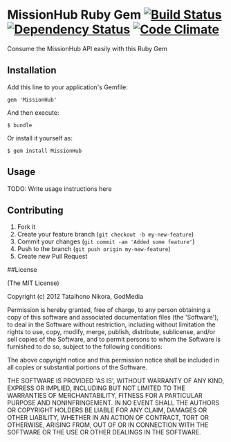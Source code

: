 # MissionHub Ruby Gem [![Build Status](https://secure.travis-ci.org/Godmedia/missionhub-gem.png)](http://travis-ci.org/Godmedia/missionhub-gem) [![Dependency Status](https://gemnasium.com/Godmedia/missionhub-gem.png)](https://gemnasium.com/Godmedia/missionhub-gem) [![Code Climate](https://codeclimate.com/badge.png)](https://codeclimate.com/github/Godmedia/missionhub-gem)
Consume the MissionHub API easily with this Ruby Gem

## Installation

Add this line to your application's Gemfile:

    gem 'MissionHub'

And then execute:

    $ bundle

Or install it yourself as:

    $ gem install MissionHub

## Usage

TODO: Write usage instructions here

## Contributing

1. Fork it
2. Create your feature branch (`git checkout -b my-new-feature`)
3. Commit your changes (`git commit -am 'Added some feature'`)
4. Push to the branch (`git push origin my-new-feature`)
5. Create new Pull Request

##License

(The MIT License)

Copyright (c) 2012 Tataihono Nikora, GodMedia

Permission is hereby granted, free of charge, to any person obtaining
a copy of this software and associated documentation files (the
'Software'), to deal in the Software without restriction, including
without limitation the rights to use, copy, modify, merge, publish,
distribute, sublicense, and/or sell copies of the Software, and to
permit persons to whom the Software is furnished to do so, subject to
the following conditions:

The above copyright notice and this permission notice shall be
included in all copies or substantial portions of the Software.

THE SOFTWARE IS PROVIDED 'AS IS', WITHOUT WARRANTY OF ANY KIND,
EXPRESS OR IMPLIED, INCLUDING BUT NOT LIMITED TO THE WARRANTIES OF
MERCHANTABILITY, FITNESS FOR A PARTICULAR PURPOSE AND NONINFRINGEMENT.
IN NO EVENT SHALL THE AUTHORS OR COPYRIGHT HOLDERS BE LIABLE FOR ANY
CLAIM, DAMAGES OR OTHER LIABILITY, WHETHER IN AN ACTION OF CONTRACT,
TORT OR OTHERWISE, ARISING FROM, OUT OF OR IN CONNECTION WITH THE
SOFTWARE OR THE USE OR OTHER DEALINGS IN THE SOFTWARE.
